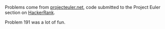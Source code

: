 Problems come from [projecteuler.net](https://projecteuler.net/archives), code submitted to the Project Euler section on [HackerRank](https://www.hackerrank.com/contests/projecteuler/challenges).

Problem 191 was a lot of fun.
